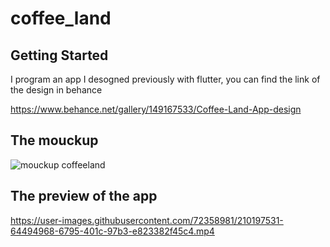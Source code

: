 # coffee_land

## Getting Started
I program an app I desogned previously with flutter, you can find the link of the design in behance    

https://www.behance.net/gallery/149167533/Coffee-Land-App-design


## The mouckup 
![mouckup coffeeland](https://user-images.githubusercontent.com/72358981/210159336-ac5f3535-a54f-4d66-a996-a77c280b50be.png)

## The preview of the app

https://user-images.githubusercontent.com/72358981/210197531-64494968-6795-401c-97b3-e823382f45c4.mp4

